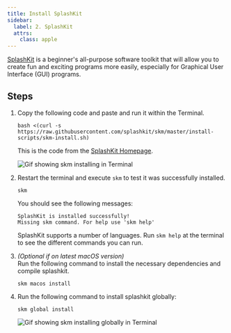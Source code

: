 ```yaml
---
title: Install SplashKit
sidebar:
  label: 2. SplashKit
  attrs:
    class: apple
---
```


[SplashKit](https://splashkit.io) is a beginner's all-purpose software toolkit that will allow you to create fun and exciting programs more easily, especially for Graphical User Interface (GUI) programs.

## Steps

1. Copy the following code and paste and run it within the Terminal.

    ```shell
    bash <(curl -s https://raw.githubusercontent.com/splashkit/skm/master/install-scripts/skm-install.sh)
    ```

    This is the code from the [SplashKit Homepage](http://splashkit.io).

    ![Gif showing skm installing in Terminal](/gifs/macos/skm-install.gif)

2. Restart the terminal and execute `skm` to test it was successfully installed.

    ```shell
    skm
    ```

    You should see the following messages:

    ```shell
    SplashKit is installed successfully!
    Missing skm command. For help use 'skm help'
    ```

    SplashKit supports a number of languages. Run `skm help` at the terminal to see the different commands you can run.

3. *(Optional if on latest macOS version)*  
    Run the following command to install the necessary dependencies and compile splashkit.

    ```shell
    skm macos install
    ```

4. Run the following command to install splashkit globally:

    ```shell
    skm global install
    ```

    ![Gif showing skm installing globally in Terminal](/gifs/macos/skm-global-install.gif)
